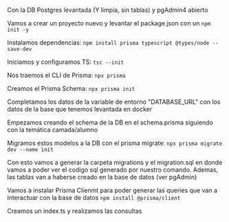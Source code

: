 Con la DB Postgres levantada (Y limpia, sin tablas) y pgAdmin4 abierto

Vamos a crear un proyecto nuevo y levantar el package.json con un `npm init -y`

Instalamos dependencias:
`npm install prisma typescript @types/node --save-dev`

Iniciamos y configuramos TS:
`tsc --init`

Nos traemos el CLI de Prisma:
`npx prisma`

Creamos el Prisma Schema:
`npx prisma init`

Completamos los datos de la variable de entorno "DATABASE_URL" con los datos de la base que tenemos levantada en docker

Empezamos creando el schema de la DB en el schema.prisma siguiendo con la temática camada/alumno

Migramos estos modelos a la DB con el prisma migrate:
`npx prisma migrate dev --name init`

Con esto vamos a generar la carpeta migrations y el migration.sql en donde vamos a poder ver el codigo sql generado por nuestro comando. Ademas, las tablas van a haberse creado en la base de datos (ver pgAdmin)

Vamos a instalar Prisma Clienmt para poder generar las queries que van a interactuar con la base de datos
`npm install @prisma/client`

Creamos un index.ts y realizamos las consultas